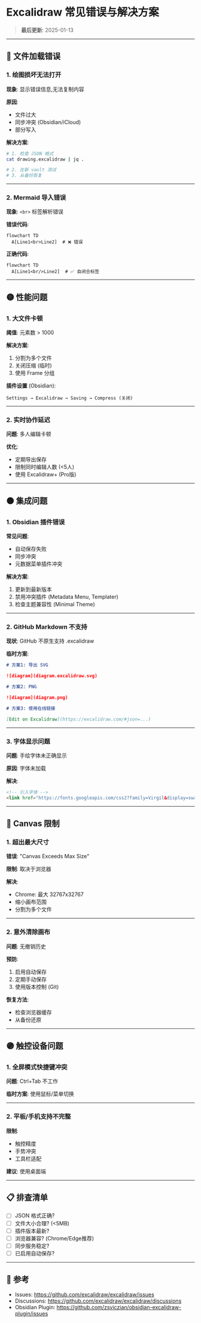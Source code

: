 # Excalidraw 常见错误与解决方案

> **最后更新**: 2025-01-13

---

## 🔴 文件加载错误

### 1. 绘图损坏无法打开

**现象**: 显示错误信息,无法复制内容

**原因**:

- 文件过大
- 同步冲突 (Obsidian/iCloud)
- 部分写入

**解决方案**:

```bash
# 1. 检查 JSON 格式
cat drawing.excalidraw | jq .

# 2. 在新 vault 测试
# 3. 从备份恢复
```

---

### 2. Mermaid 导入错误

**现象**: `<br>` 标签解析错误

**错误代码**:

```mermaid
flowchart TD
  A[Line1<br>Line2]  # ❌ 错误
```

**正确代码**:

```mermaid
flowchart TD
  A[Line1<br/>Line2]  # ✅ 自闭合标签
```

---

## 🟡 性能问题

### 1. 大文件卡顿

**阈值**: 元素数 > 1000

**解决方案**:

1. 分割为多个文件
2. 关闭压缩 (临时)
3. 使用 Frame 分组

**插件设置** (Obsidian):

```
Settings → Excalidraw → Saving → Compress (关闭)
```

---

### 2. 实时协作延迟

**问题**: 多人编辑卡顿

**优化**:

- 定期导出保存
- 限制同时编辑人数 (<5人)
- 使用 Excalidraw+ (Pro版)

---

## 🟠 集成问题

### 1. Obsidian 插件错误

**常见问题**:

- 自动保存失败
- 同步冲突
- 元数据菜单插件冲突

**解决方案**:

1. 更新到最新版本
2. 禁用冲突插件 (Metadata Menu, Templater)
3. 检查主题兼容性 (Minimal Theme)

---

### 2. GitHub Markdown 不支持

**现状**: GitHub 不原生支持 .excalidraw

**临时方案**:

```markdown
# 方案1: 导出 SVG

![diagram](diagram.excalidraw.svg)

# 方案2: PNG

![diagram](diagram.png)

# 方案3: 使用在线链接

[Edit on Excalidraw](https://excalidraw.com/#json=...)
```

---

### 3. 字体显示问题

**问题**: 手绘字体未正确显示

**原因**: 字体未加载

**解决**:

```html
<!-- 引入字体 -->
<link href="https://fonts.googleapis.com/css2?family=Virgil&display=swap" rel="stylesheet" />
```

---

## 🔵 Canvas 限制

### 1. 超出最大尺寸

**错误**: "Canvas Exceeds Max Size"

**限制**: 取决于浏览器

**解决**:

- Chrome: 最大 32767x32767
- 缩小画布范围
- 分割为多个文件

---

### 2. 意外清除画布

**问题**: 无撤销历史

**预防**:

1. 启用自动保存
2. 定期手动保存
3. 使用版本控制 (Git)

**恢复方法**:

- 检查浏览器缓存
- 从备份还原

---

## 🟣 触控设备问题

### 1. 全屏模式快捷键冲突

**问题**: Ctrl+Tab 不工作

**临时方案**: 使用鼠标/菜单切换

---

### 2. 平板/手机支持不完整

**限制**:

- 触控精度
- 手势冲突
- 工具栏适配

**建议**: 使用桌面端

---

## 📋 排查清单

- [ ] JSON 格式正确?
- [ ] 文件大小合理? (<5MB)
- [ ] 插件版本最新?
- [ ] 浏览器兼容? (Chrome/Edge推荐)
- [ ] 同步服务稳定?
- [ ] 已启用自动保存?

---

## 🔗 参考

- Issues: https://github.com/excalidraw/excalidraw/issues
- Discussions: https://github.com/excalidraw/excalidraw/discussions
- Obsidian Plugin: https://github.com/zsviczian/obsidian-excalidraw-plugin/issues
